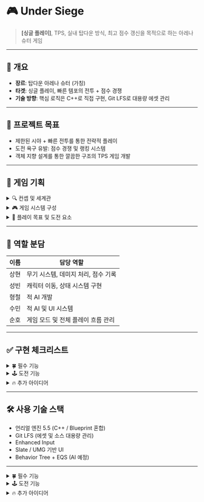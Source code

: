 # 🎮 Under Siege

> **[싱글 플레이]**, TPS, 실내 탑다운 방식, 최고 점수 갱신을 목적으로 하는 아레나 슈터 게임

---

## 📌 개요

- **장르**: 탑다운 아레나 슈터 (가칭)
- **타겟**: 싱글 플레이, 빠른 템포의 전투 + 점수 경쟁
- **기술 방향**: 핵심 로직은 C++로 직접 구현, Git LFS로 대용량 에셋 관리


---

## 🎯 프로젝트 목표

- 제한된 시야 + 빠른 전투를 통한 전략적 플레이
- 도전 욕구 유발: 점수 경쟁 및 랭킹 시스템
- 객체 지향 설계를 통한 깔끔한 구조의 TPS 게임 개발

---

## 🧠 게임 기획

<details>
<summary>🔍 컨셉 및 세계관</summary>

- **세계관**: 가상현실에 접속한 게이머가 지하 벙커에서 생존 및 전투 수행
- **배경**: 창고와 연구실이 혼합된 지하 벙커
- **핵심 경험**:
  - 제한된 시야에서의 긴장감
  - 빠른 템포의 액션
  - 무기 및 아이템 선택의 전략성

</details>

<details>
<summary>🎮 게임 시스템 구성</summary>

### 🎥 시점 및 시야
- 팔로우 카메라
- 시야 밖 영역은 어둡게 처리 (시야 제한 시스템)

### 🧍 플레이어
- 고유 능력 없음
- 기본 이동 및 **구르기/회피 액션** 가능

### 🧰 능력 시스템 (1회성 아이템)
- 전투형: 접착 폭탄, EMP 수류탄  
- 생존형: 광학 위장, 에너지 실드  
- 전략형: 음파 탐지기, 소음 장치

### 🔫 무기 시스템

| 분류 | 특징 |
|------|------|
| **근접** | 단검/도끼 (소음 無, 기습 특화) |
| **권총** | 구르기 사격 가능 |
| **소총** | 연사 가능, 조준 시 보너스 |
| **샷건** | 넓은 범위, 강한 데미지 |
| **저격소총** | 직선 장거리 사격, 높은 데미지 |

### 👾 적 AI
- 순찰 → 시야 인식 → 추적 → 공격
- 단순하지만 반응성 있는 구조

### 🗺️ 레벨 구조
- 중앙 허브에서 창고/연구실 구역으로 진입
- 벙커식 실내 구조, 웨이브/스테이지 방식

</details>

<details>
<summary>🎯 플레이 목표 및 도전 요소</summary>

- **핵심 목표**: 타임어택을 통해 최고 점수 달성
- **플레이 동기**: 랭킹 시스템, 도전과제, 다양한 무기 전략

**도전 요소**
- 보스전 시스템
- 고급 무기/스킬 시스템
- 인벤토리 구현
- 웨이브/스테이지마다 랜덤 맵 생성

</details>

---

## 📂 역할 분담

| 이름   | 담당 역할                         |
|--------|-----------------------------------|
| 상현   | 무기 시스템, 데미지 처리, 점수 기록 |
| 성빈   | 캐릭터 이동, 상태 시스템 구현       |
| 형철   | 적 AI 개발                         |
| 수민   | 적 AI 및 UI 시스템                 |
| 순호   | 게임 모드 및 전체 플레이 흐름 관리  |

---

## ✅ 구현 체크리스트

<details>
<summary>🍀 필수 기능</summary>

- [ ] 캐릭터 이동 및 상태 변화 - 성빈  
- [ ] 무기 발사 및 데미지 처리 - 상현  
- [ ] 적 AI - 형철, 수민  
- [ ] 게임 모드 시스템 - 순호  
- [ ] UI 시스템 - 수민  

</details>

<details>
<summary>🕹️ 도전 기능</summary>

- [ ] 보스전 시스템  
- [ ] 고급 무기 시스템  
- [ ] 인벤토리 시스템  

</details>

<details>
<summary>🔥 추가 아이디어</summary>

- [ ] 웨이브 기반 무작위 스폰  
- [ ] 맵 구조 랜덤 생성  
- [ ] 실시간 점수 랭킹 출력  

</details>

---

## 🛠️ 사용 기술 스택

- 언리얼 엔진 5.5 (C++ / Blueprint 혼합)
- Git LFS (에셋 및 소스 대용량 관리)
- Enhanced Input
- Slate / UMG 기반 UI
- Behavior Tree + EQS (AI 예정)

---

<details> 
<summary>🍀 필수 기능</summary>

🟢 캐릭터 이동 및 상태 변화 

🟢 무기 발사 및 데미지 처리 

🟢 적 AI 

🟢 게임 모드 시스템 

🟢 UI 시스템 

</details> 

<details> 
<summary>🕹️ 도전 기능</summary>

🔴 보스전 시스템

🟢 고급 무기 시스템

🔴 인벤토리 시스템

</details> 

<details> 
<summary>🔥 추가 아이디어</summary>

🟢 웨이브 기반 무작위 스폰

🟢 맵 구조 랜덤 생성

🔴 실시간 점수 랭킹 출력

</details>